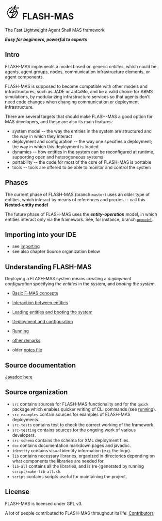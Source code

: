 <!--- ---------------------------------------------
Copyright (C) 2021 Andrei Olaru.

This file is part of Flash-MAS. The CONTRIBUTORS.md file lists people who have been previously involved with this project.

Flash-MAS is free software: you can redistribute it and/or modify it under the terms of the GNU General Public License as published by the Free Software Foundation, either version 3 of the License, or any later version.

Flash-MAS is distributed in the hope that it will be useful, but WITHOUT ANY WARRANTY; without even the implied warranty of MERCHANTABILITY or FITNESS FOR A PARTICULAR PURPOSE.  See the GNU General Public License for more details.

You should have received a copy of the GNU General Public License along with Flash-MAS.  If not, see <http://www.gnu.org/licenses/>.
--------------------------------------------- -->

# ![](identity/logo-BW-50.png) FLASH-MAS

The Fast Lightweight Agent Shell MAS framework

***Easy for beginners, powerful to experts***

## Intro

FLASH-MAS implements a model based on generic *entities*, which could be agents, agent groups, nodes, communication infrastructure elements, or agent components.

FLASH-MAS is supposed to become compatible with other models and infrastructures, such as JADE or JaCaMo, and be a valid choice for ABMS simulations, by modularizing infrastructure services so that agents don't need code changes when changing communication or deployment infrastructure.

There are several targets that should make FLASH-MAS a good option for MAS developers, and these are also its main features:

* system model -- the way the entities in the system are structured and the way in which they interact
* deployment and configuration -- the way one specifies a deployment; the way in which this deployment is loaded
* dynamics -- how entities in the system can be reconfigured at runtime, supporting open and heterogeneous systems
* portability -- the code for most of the core of FLASH-MAS is portable
* tools -- tools are offered to be able to monitor and control the system

## Phases

The current phase of FLASH-MAS (branch `master`) uses  an older type of entities, which interact by means of references and proxies -- call this **Nested-entity model**

The future phase of FLASH-MAS uses the ***entity-operation*** model, in which entities interact only via the framework. See, for instance, branch [`opmodel`](https://github.com/andreiolaru-ro/FLASH-MAS/tree/opmodel-gabi).

## Importing into your IDE

* see [importing](doc/importing.md)
* see also chapter Source organization below

## Understanding FLASH-MAS

Deploying a FLASH-MAS system means creating a *deployment configuration* specifying the *entities* in the system, and *booting the system*.

* [Basic F-MAS concepts](doc/concepts.md) 

* [Interaction between entities](doc/interaction.md)

* [Loading entities and booting the system](doc/loading.md)

* [Deployment and configuration](doc/deployment.md)

* [Running](doc/running.md)

* [other remarks](doc/other.md) 

* older [notes file](doc/notes.md)

## Source documentation

[Javadoc here](doc/javadoc/index.html)

## Source organization

* `src` contains sources for FLASH-MAS functionality and for the `quick` package which enables quicker writing of CLI commands (see [running](doc/running.md)).
* `src-examples` contain sources for examples of FLASH-MAS deployments.
* `src-tests` contains test to check the correct working of the framework.
* `src-testing` contains sources for the ongoing work of various developers.
* `src-schema` contains the schema for XML deployment files.
* `doc` contains documentation markdown pages and javadoc.
* `identity` contains visual identity information (e.g. the logo).
* `lib` contains necessary libraries, organized in directories depending on what components the libraries are needed for.
* `lib-all` contains all the libraries, and is (re-)generated by running `script/make-lib-all.sh`.
* `script` contains scripts useful for maintaining the project.

## License

FLASH-MAS is licensed under GPL v3.

A lot of people contributed to FLASH-MAS throughout its life: [Contributors](CONTRIBUTORS.md)
